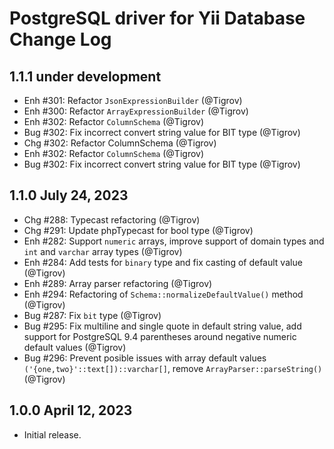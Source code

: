 # PostgreSQL driver for Yii Database Change Log

## 1.1.1 under development

- Enh #301: Refactor `JsonExpressionBuilder` (@Tigrov)
- Enh #300: Refactor `ArrayExpressionBuilder` (@Tigrov)
- Enh #302: Refactor `ColumnSchema` (@Tigrov)
- Bug #302: Fix incorrect convert string value for BIT type (@Tigrov)
- Chg #302: Refactor ColumnSchema (@Tigrov)
- Enh #302: Refactor `ColumnSchema` (@Tigrov)
- Bug #302: Fix incorrect convert string value for BIT type (@Tigrov)

## 1.1.0 July 24, 2023

- Chg #288: Typecast refactoring (@Tigrov)
- Chg #291: Update phpTypecast for bool type (@Tigrov)
- Enh #282: Support `numeric` arrays, improve support of domain types and `int` and `varchar` array types (@Tigrov)
- Enh #284: Add tests for `binary` type and fix casting of default value (@Tigrov)
- Enh #289: Array parser refactoring (@Tigrov)
- Enh #294: Refactoring of `Schema::normalizeDefaultValue()` method (@Tigrov)
- Bug #287: Fix `bit` type (@Tigrov)
- Bug #295: Fix multiline and single quote in default string value, add support for PostgreSQL 9.4 parentheses around negative numeric default values (@Tigrov)
- Bug #296: Prevent posible issues with array default values `('{one,two}'::text[])::varchar[]`, remove `ArrayParser::parseString()` (@Tigrov)

## 1.0.0 April 12, 2023

- Initial release.
